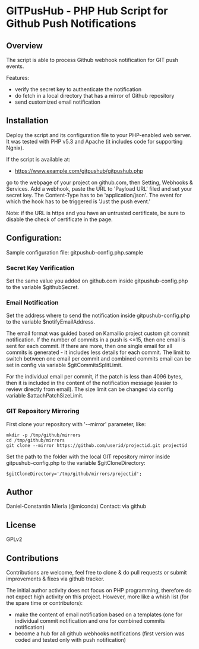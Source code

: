 # GITPusHub - PHP Hub Script for Github Push Notifications

## Overview

The script is able to process Github webhook notification for GIT push events.

Features:
  * verify the secret key to authenticate the notification
  * do fetch in a local directory that has a mirror of Github repository
  * send customized email notification

## Installation

Deploy the script and its configuration file to your PHP-enabled web server.
It was tested with PHP v5.3 and Apache (it includes code for supporting Ngnix).

If the script is available at:

  * https://www.example.com/gitpushub/gitpushub.php

go to the webpage of your project on github.com, then Setting, Webhooks & Services.
Add a webhook, paste the URL to 'Payload URL' filed and set your secret key. The
Content-Type has to be 'application/json'. The event for which the hook has to be
triggered is 'Just the push event.'

Note: if the URL is https and you have an untrusted certificate, be sure to
disable the check of certificate in the page.

## Configuration:

Sample configuration file: gitpushub-config.php.sample

### Secret Key Verification

Set the same value you added on github.com inside gitpushub-config.php to the
variable $githubSecret.

### Email Notification

Set the address where to send the notification inside gitpushub-config.php to
the variable $notifyEmailAddress.

The email format was guided based on Kamailio project custom git commit
notification. If the number of commits in a push is <=15, then one email is
sent for each commit. If there are more, then one single email for all commits
is generated - it includes less details for each commit. The limit to switch
between one email per commit and combined commits email can be set in config
via variable $gitCommitsSplitLimit.

For the individual email per commit, if the patch is less than 4096 bytes, then
it is included in the content of the notification message (easier to review
directly from email). The size limit can be changed via config variable
$attachPatchSizeLimit.


### GIT Repository Mirroring

First clone your repository with '--mirror' parameter, like:

```
mkdir -p /tmp/github/mirrors
cd /tmp/github/mirrors
git clone --mirror https://github.com/userid/projectid.git projectid
```

Set the path to the folder with the local GIT repository mirror inside
gitpushub-config.php to the variable $gitCloneDirectory:

```
$gitCloneDirectory='/tmp/github/mirrors/projectid';
```

## Author

Daniel-Constantin Mierla (@miconda)
Contact: via github

## License

GPLv2

## Contributions

Contributions are welcome, feel free to clone & do pull requests or submit
improvements & fixes via github tracker.

The initial author activity does not focus on PHP programming, therefore do not
expect high activity on this project. However, more like a whish list (for the
spare time or contributors):

  * make the content of email notification based on a templates (one for
  individual commit notification and one for combined commits notification)
  * become a hub for all github webhooks notifications (first version was coded
  and tested only with push notification)
